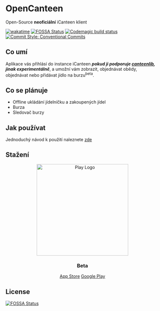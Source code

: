 # OpenCanteen
Open-Source **neoficiální** iCanteen klient 

[![wakatime](https://wakatime.com/badge/user/17178fab-a33c-430f-a764-7b3f26c7b966/project/e3ff9994-0026-4041-a529-1cb2041bdf4b.svg)](https://wakatime.com/badge/user/17178fab-a33c-430f-a764-7b3f26c7b966/project/e3ff9994-0026-4041-a529-1cb2041bdf4b)
[![FOSSA Status](https://app.fossa.com/api/projects/git%2Bgithub.com%2Fhernikplays%2Fopencanteen.svg?type=shield)](https://app.fossa.com/projects/git%2Bgithub.com%2Fhernikplays%2Fopencanteen?ref=badge_shield) [![Codemagic build status](https://api.codemagic.io/apps/62863e4c96304ce0518a1694/62863e4c96304ce0518a1693/status_badge.svg)](https://codemagic.io/apps/62863e4c96304ce0518a1694/62863e4c96304ce0518a1693/latest_build) [![Commit Style: Conventional Commits](https://img.shields.io/badge/commit%20style-conventional%20commits-pink)](https://www.conventionalcommits.org/en/v1.0.0/)

## Co umí
Aplikace vás přihlásí do instance iCanteen ***pokud ji podporuje [canteenlib](https://github.com/hernikplays/canteenlib/blob/main/COMPATIBILITY.md), jinak experimentálně***, a umožní vám zobrazit, objednávat obědy, objednávat nebo přidávat jídlo na burzu<sup>beta</sup>.

## Co se plánuje
- Offline ukládání jídelníčku a zakoupených jídel
- Burza
- Sledovač burzy

## Jak používat
Jednoduchý návod k použití naleznete [zde](https://github.com/hernikplays/opencanteen/wiki/Pou%C5%BE%C3%ADv%C3%A1n%C3%AD-aplikace)

## Stažení
<div align="center">
<a href="https://play.google.com/store/apps/details?id=cz.hernikplays.opencanteen" target="_blank"><img src="https://play.google.com/intl/en_us/badges/static/images/badges/en_badge_web_generic.png" alt="Play Logo" width="300px"></a><br>
  
### Beta
<a href="https://testflight.apple.com/join/HOQhP3rW" target="_blank">App Store</a>
  <a href="https://play.google.com/apps/testing/cz.hernikplays.opencanteen" target="_blank">Google Play</a>
</div>

## License
[![FOSSA Status](https://app.fossa.com/api/projects/git%2Bgithub.com%2Fhernikplays%2Fopencanteen.svg?type=large)](https://app.fossa.com/projects/git%2Bgithub.com%2Fhernikplays%2Fopencanteen?ref=badge_large)
